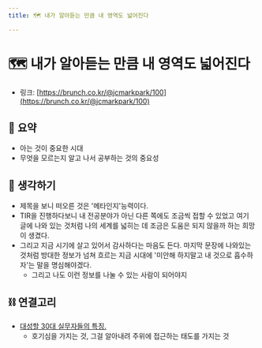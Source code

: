 ```yaml
---
title: 🗺️ 내가 알아듣는 만큼 내 영역도 넓어진다

---
```

# 🗺️ 내가 알아듣는 만큼 내 영역도 넓어진다

- 링크: [https://brunch.co.kr/@jcmarkpark/100](https://brunch.co.kr/@jcmarkpark/100)

## 📝 요약 
- 아는 것이 중요한 시대  
- 무엇을 모르는지 알고 나서 공부하는 것의 중요성   

## 🤔 생각하기 
- 제목을 보니 떠오른 것은 '메타인지'능력이다.  
- TIR을 진행하다보니 내 전공분야가 아닌 다른 쪽에도 조금씩 접할 수 있었고 여기 글에 나와 있는 것처럼 나의 세계를 넓히는 데 조금은 도움은 되지 않을까 하는 희망이 생겼다.  
- 그리고 지금 시기에 살고 있어서 감사하다는 마음도 든다. 마지막 문장에 나와있는 것처럼 방대한 정보가 넘쳐 흐르는 지금 시대에 '미안해 하지말고 내 것으로 흡수하자'는 말을 명심해야겠다.  
  - 그리고 나도 이런 정보를 나눌 수 있는 사람이 되어야지  

## ⛓ 연결고리  
- [대성할 30대 실무자들의 특징.](../Life/the-characteristics-of-the-30s-who-will-succeeding.md)  
  - 호기심을 가지는 것, 그걸 알아내려 주위에 접근하는 태도를 가지는 것 